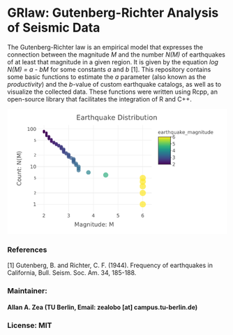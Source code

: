 # GRlaw: Gutenberg-Richter Analysis of Seismic Data
The Gutenberg-Richter law is an empirical model that expresses the connection between the magnitude *M* and the number *N(M)* of earthquakes of at least that magnitude in a given region. It is given by the equation *log N(M) = a - bM* for some constants *a* and *b* [1]. This repository contains some basic functions to estimate the *a* parameter (also known as the *productivity*) and the *b*-value of custom earthquake catalogs, as well as to visualize the collected data. These functions were written using Rcpp, an open-source library that facilitates the integration of R and C++.


![alt text](https://github.com/allgebrist/GRlaw/blob/master/data/Screenshot.png)

### References
[1] Gutenberg, B. and Richter, C. F. (1944). Frequency of earthquakes in California, Bull. Seism. Soc. Am.
34, 185-188. 

### Maintainer: 
#### Allan A. Zea (TU Berlin, Email: zealobo [at] campus.tu-berlin.de)

### License: MIT
